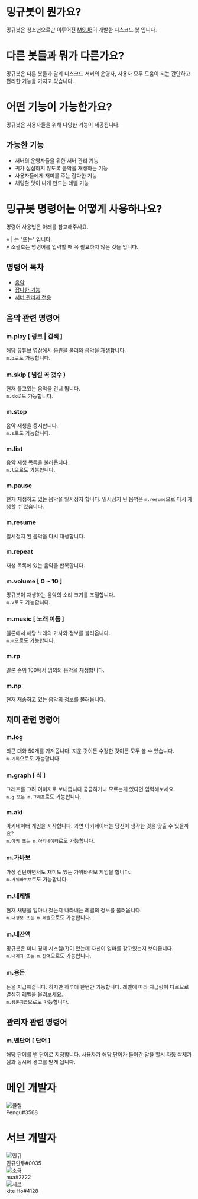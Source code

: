 # 밍규봇이 뭔가요?
밍규봇은 청소년으로만 이루어진 [MSUB](https://msub.kr)이 개발한 디스코드 봇 입니다.

# 다른 봇들과 뭐가 다른가요?
밍규봇은 다른 봇들과 달리 디스코드 서버의 운영자, 사용자 모두 도움이 되는 간단하고 편리한 기능을 가지고 있습니다.

# 어떤 기능이 가능한가요?
밍규봇은 사용자들을 위해 다양한 기능이 제공됩니다.

## 가능한 기능
* 서버의 운영자들을 위한 서버 관리 기능
* 귀가 심심하지 않도록 음악을 재생하는 기능
* 사용자들에게 재미를 주는 잡다한 기능
* 채팅할 맛이 나게 만드는 레벨 기능

# 밍규봇 명령어는 어떻게 사용하나요?
명령어 사용법은 아래를 참고해주세요.

※  |  는 "또는" 입니다.<br>
※ 소괄호는 명령어를 입력할 때 꼭 필요하지 않은 것들 입니다.

## 명령어 목차
* [음악](#음악-관련-명령어)
* [잡다한 기능](#재미-관련-명령어)
* [서버 관리자 전용](#관리자-관련-명령어)

## 음악 관련 명령어
### m.play [ 링크 | 검색 ]
해당 유튜브 영상에서 음원을 불러와 음악을 재생합니다.<br>
`m.p`로도 가능합니다.

### m.skip ( 넘길 곡 갯수 )
현재 틀고있는 음악을 건너 뜁니다.<br>
`m.sk`로도 가능합니다.

### m.stop
음악 재생을 중지합니다.<br>
`m.s`로도 가능합니다.

### m.list
음악 재생 목록을 불러옵니다.<br>
`m.l`으로도 가능합니다.

### m.pause
현재 재생하고 있는 음악을 일시정지 합니다. 일시정지 된 음악은  `m.resume`으로 다시 재생할 수 있습니다.

### m.resume
일시정지 된 음악을 다시 재생합니다.

### m.repeat
재생 목록에 있는 음악을 반복합니다.

### m.volume [ 0 ~ 10 ]
밍규봇이 재생하는 음악의 소리 크기를 조절합니다.<br>
`m.v`로도 가능합니다.

### m.music [ 노래 이름 ]
멜론에서 해당 노래의 가사와 정보를 불러옵니다.<br>
`m.m`으로도 가능합니다.

### m.rp
멜론 순위 100에서 임의의 음악을 재생합니다.

### m.np
현재 재송하고 있는 음악의 정보를 불러옵니다.

## 재미 관련 명령어

### m.log
최근 대화 50개를 가져옵니다. 지운 것이든 수정한 것이든 모두 볼 수 있습니다.<br>
`m.기록`으로도 가능합니다.

### m.graph [ 식 ]
그래프를 그려 이미지로 보내줍니다 궁금하거나 모르는게 있다면 입력해보세요.<br>
`m.g 또는 m.그래프`로도 가능합니다.

### m.aki
아키네이터 게임을 시작합니다. 과연 아키네이터는 당신이 생각한 것을 맞출 수 있을까요?<br>
`m.아키 또는 m.아키네이터`로도 가능합니다.

### m.가바보
가장 간단하면서도 재미도 있는 가위바위보 게임을 합니다.<br>
`m.가위바위보`로도 가능합니다.

### m.내레벨
현재 채팅을 얼마나 첬는지 나타내는 레벨의 정보를 불러옵니다.<br>
`m.내정보 또는 m.레벨`으로도 가능합니다.

### m.내잔액
밍규봇은 미니 경제 시스템(?)이 있는데 자신이 얼마를 갖고있는지 보여줍니다.<br>
`m.내계좌 또는 m.잔액`으로도 가능합니다.

### m.용돈
돈을 지급해줍니다. 하지만 하루에 한번만 가능합니다. 레벨에 따라 지급량이 다르므로 열심히 레벨을 올려보세요.<br>
`m.용돈지급`으로도 가능합니다.

## 관리자 관련 명령어

### m.밴단어 [ 단어 ]
해당 단어를 밴 단어로 지정합니다. 사용자가 해당 단어가 들어간 말을 할시 자동 삭제가 됨과 동시에 경고를 받게 됩니다.

# 메인 개발자
![쿨칠](https://cdn.discordapp.com/avatars/390747532172460033/59f626f1cc772da759433d66deb62857.png?size=256)<br>Pengu#3568
# 서브 개발자
![민규](https://cdn.discordapp.com/avatars/350630887337230337/22ec41bb9c3136ee89af5e38b4919d96.png?size=256)<br>민규만두#0035<br>
![소금](https://discord.com/assets/dd4dbc0016779df1378e7812eabaa04d.png)<br>nua#2722<br>
![시르](https://cdn.discordapp.com/avatars/679332342485221406/30deafd9dd6c8a516a66e1c648385bda.png?size=256)<br>kite Ho#4128

